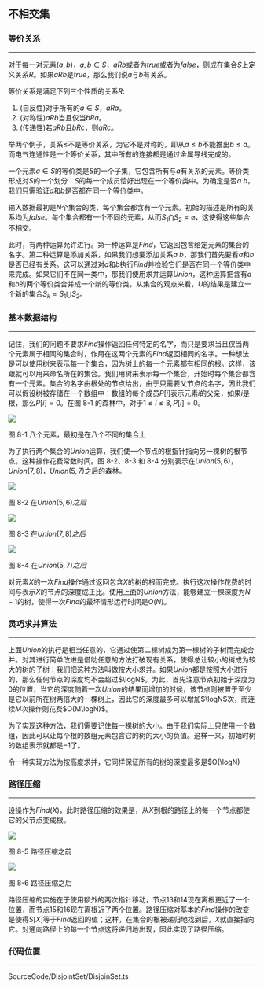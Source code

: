 <!-- @format -->

## 不相交集

### 等价关系

---

对于每一对元素$(a,b)$，$a,b \in S$，$aRb$或者为$true$或者为$false$，则成在集合$S$上定义关系$R$。如果$aRb$是$true$，那么我们说$a$与$b$有关系。

等价关系是满足下列三个性质的关系$R$:

1. (自反性)对于所有的$a \in S$，$aRa$。
2. (对称性)$aRb$当且仅当$bRa$。
3. (传递性)若$aRb$且$bRc$，则$aRc$。

举两个例子，关系$\leq$不是等价关系，为它不是对称的，即从$a \leq b$不能推出$b \leq a$。而电气连通性是一个等价关系，其中所有的连接都是通过金属导线完成的。

一个元素$a \in S$的等价类是$S$的一个子集，它包含所有与$a$有关系的元素。等价类形成对$S$的一个划分：$S$的每一个成员恰好出现在一个等价类中。为确定是否$a ~ b$，我们只需验证$a$和$b$是否都在同一个等价类中。

输入数据最初是$N$个集合的类，每个集合都含有一个元素。初始的描述是所有的关系均为$false$。每个集合都有一个不同的元素，从而$S_1 \bigcap S_2= \varnothing$，这使得这些集合不相交。

此时，有两种运算允许进行。第一种运算是$Find$，它返回包含给定元素的集合的名字。第二种运算是添加关系，如果我们想要添加关系$a ~ b$，那我们首先要看$a$和$b$是否已经有关系。这可以通过对$a$和$b$执行$Find$并检验它们是否在同一个等价类中来完成。如果它们不在同一类中，那我们使用求并运算$Union$，这种运算把含有$a$和$b$的两个等价类合并成一个新的等价类。从集合的观点来看，$U$的结果是建立一个新的集合$S_k=S_1 \bigcup S_2$。

### 基本数据结构

---

记住，我们的问题不要求$Find$操作返回任何特定的名字，而只是要求当且仅当两个元素属于相同的集合时，作用在这两个元素的$Find$返回相同的名字。一种想法是可以使用树来表示每一个集合，因为树上的每一个元素都有相同的根。这样，该跟就可以用来命名所在的集合。我们用树来表示每一个集合，开始时每个集合都含有一个元素。集合的名字由根处的节点给出，由于只需要父节点的名字，因此我们可以假设树被存储在一个数组中：数组的每个成员$P[i]$表示元素$i$的父亲，如果$i$是根，那么$P[i]=0$。在图 8-1 的森林中，对于$1 \leq i \leq 8,P[i]=0$。

<image src="../../Assets/Images/ch8/8-1.png"/>

图 8-1 八个元素，最初是在八个不同的集合上

为了执行两个集合的$Union$运算，我们使一个节点的根指针指向另一棵树的根节点。这种操作花费常数时间。图 8-2、8-3 和 8-4 分别表示在$Union(5,6)$，$Union(7,8)$，$Union(5,7)$之后的森林。

<image src="../../Assets/Images/ch8/8-2.png"/>

图 8-2 在$Union(5,6)之后$

<image src="../../Assets/Images/ch8/8-3.png"/>

图 8-3 在$Union(7,8)之后$

<image src="../../Assets/Images/ch8/8-4.png"/>

图 8-4 在$Union(5,7)之后$

对元素$X$的一次$Find$操作通过返回包含$X$的树的根而完成。执行这次操作花费的时间与表示$X$的节点的深度成正比。使用上面的$Union$方法，能够建立一棵深度为$N-1$的树，使得一次$Find$的最坏情形运行时间是$O(N)$。

### 灵巧求并算法

---

上面$Union$的执行是相当任意的，它通过使第二棵树成为第一棵树的子树而完成合并。对其进行简单改进是借助任意的方法打破现有关系，使得总让较小的树成为较大的树的子树：我们把这种方法叫做按大小求并。如果$Union$都是按照大小进行的，那么任何节点的深度均不会超过$\logN$。为此，首先注意节点初始于深度为$0$的位置，当它的深度随着一次$Union$的结果而增加的时候，该节点则被置于至少是它以前所在树两倍大的一棵树上，因此它的深度最多可以增加$\logN$次，而连续$M$次操作则花费$O(M\logN)$。

为了实现这种方法，我们需要记住每一棵树的大小。由于我们实际上只使用一个数组，因此可以让每个根的数组元素包含它的树的大小的负值。这样一来，初始时树的数组表示就都是$-1$了。

令一种实现方法为按高度求并，它同样保证所有的树的深度最多是\$O(\logN)

### 路径压缩

---

设操作为$Find(X)$，此时路径压缩的效果是，从$X$到根的路径上的每一个节点都使它的父节点变成根。

<image src="../../Assets/Images/ch8/8-5.png"/>

图 8-5 路径压缩之前

<image src="../../Assets/Images/ch8/8-6.png"/>

图 8-6 路径压缩之后

路径压缩的实施在于使用额外的两次指针移动，节点$13$和$14$现在离根更近了一个位置，而节点$15$和$16$现在离根近了两个位置。路径压缩对基本的$Find$操作的改变是使得$S[X]$等于$Find$返回的值；这样，在集合的根被递归地找到后，$X$就直接指向它。对通向路径上的每一个节点这将递归地出现，因此实现了路径压缩。

### 代码位置

---

SourceCode/DisjointSet/DisjoinSet.ts
